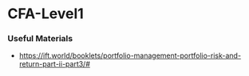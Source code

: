 # CFA-Level1

### Useful Materials
- https://ift.world/booklets/portfolio-management-portfolio-risk-and-return-part-ii-part3/#
